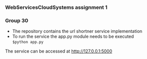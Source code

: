 ### WebServicesCloudSystems assignment 1
### Group 30
- The repository contains the url shortner service implementation
- To run the service the app.py module needs to be executed <br/>
`$python app.py`

The service can be accessed at http://127.0.0.1:5000 
